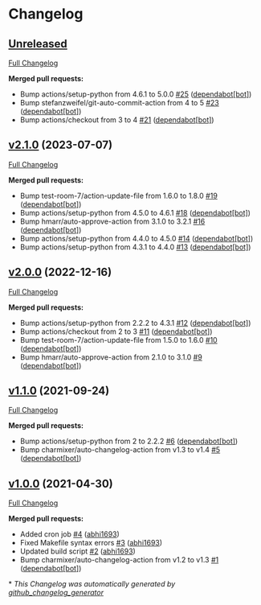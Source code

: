 # Changelog

## [Unreleased](https://github.com/Onemind-Services-LLC/kubernetes-json-schema/tree/HEAD)

[Full Changelog](https://github.com/Onemind-Services-LLC/kubernetes-json-schema/compare/v2.1.0...HEAD)

**Merged pull requests:**

- Bump actions/setup-python from 4.6.1 to 5.0.0 [\#25](https://github.com/Onemind-Services-LLC/kubernetes-json-schema/pull/25) ([dependabot[bot]](https://github.com/apps/dependabot))
- Bump stefanzweifel/git-auto-commit-action from 4 to 5 [\#23](https://github.com/Onemind-Services-LLC/kubernetes-json-schema/pull/23) ([dependabot[bot]](https://github.com/apps/dependabot))
- Bump actions/checkout from 3 to 4 [\#21](https://github.com/Onemind-Services-LLC/kubernetes-json-schema/pull/21) ([dependabot[bot]](https://github.com/apps/dependabot))

## [v2.1.0](https://github.com/Onemind-Services-LLC/kubernetes-json-schema/tree/v2.1.0) (2023-07-07)

[Full Changelog](https://github.com/Onemind-Services-LLC/kubernetes-json-schema/compare/v2.0.0...v2.1.0)

**Merged pull requests:**

- Bump test-room-7/action-update-file from 1.6.0 to 1.8.0 [\#19](https://github.com/Onemind-Services-LLC/kubernetes-json-schema/pull/19) ([dependabot[bot]](https://github.com/apps/dependabot))
- Bump actions/setup-python from 4.5.0 to 4.6.1 [\#18](https://github.com/Onemind-Services-LLC/kubernetes-json-schema/pull/18) ([dependabot[bot]](https://github.com/apps/dependabot))
- Bump hmarr/auto-approve-action from 3.1.0 to 3.2.1 [\#16](https://github.com/Onemind-Services-LLC/kubernetes-json-schema/pull/16) ([dependabot[bot]](https://github.com/apps/dependabot))
- Bump actions/setup-python from 4.4.0 to 4.5.0 [\#14](https://github.com/Onemind-Services-LLC/kubernetes-json-schema/pull/14) ([dependabot[bot]](https://github.com/apps/dependabot))
- Bump actions/setup-python from 4.3.1 to 4.4.0 [\#13](https://github.com/Onemind-Services-LLC/kubernetes-json-schema/pull/13) ([dependabot[bot]](https://github.com/apps/dependabot))

## [v2.0.0](https://github.com/Onemind-Services-LLC/kubernetes-json-schema/tree/v2.0.0) (2022-12-16)

[Full Changelog](https://github.com/Onemind-Services-LLC/kubernetes-json-schema/compare/v1.1.0...v2.0.0)

**Merged pull requests:**

- Bump actions/setup-python from 2.2.2 to 4.3.1 [\#12](https://github.com/Onemind-Services-LLC/kubernetes-json-schema/pull/12) ([dependabot[bot]](https://github.com/apps/dependabot))
- Bump actions/checkout from 2 to 3 [\#11](https://github.com/Onemind-Services-LLC/kubernetes-json-schema/pull/11) ([dependabot[bot]](https://github.com/apps/dependabot))
- Bump test-room-7/action-update-file from 1.5.0 to 1.6.0 [\#10](https://github.com/Onemind-Services-LLC/kubernetes-json-schema/pull/10) ([dependabot[bot]](https://github.com/apps/dependabot))
- Bump hmarr/auto-approve-action from 2.1.0 to 3.1.0 [\#9](https://github.com/Onemind-Services-LLC/kubernetes-json-schema/pull/9) ([dependabot[bot]](https://github.com/apps/dependabot))

## [v1.1.0](https://github.com/Onemind-Services-LLC/kubernetes-json-schema/tree/v1.1.0) (2021-09-24)

[Full Changelog](https://github.com/Onemind-Services-LLC/kubernetes-json-schema/compare/v1.0.0...v1.1.0)

**Merged pull requests:**

- Bump actions/setup-python from 2 to 2.2.2 [\#6](https://github.com/Onemind-Services-LLC/kubernetes-json-schema/pull/6) ([dependabot[bot]](https://github.com/apps/dependabot))
- Bump charmixer/auto-changelog-action from v1.3 to v1.4 [\#5](https://github.com/Onemind-Services-LLC/kubernetes-json-schema/pull/5) ([dependabot[bot]](https://github.com/apps/dependabot))

## [v1.0.0](https://github.com/Onemind-Services-LLC/kubernetes-json-schema/tree/v1.0.0) (2021-04-30)

[Full Changelog](https://github.com/Onemind-Services-LLC/kubernetes-json-schema/compare/ae92552452ef9ab30958159294df92d35f813850...v1.0.0)

**Merged pull requests:**

- Added cron job [\#4](https://github.com/Onemind-Services-LLC/kubernetes-json-schema/pull/4) ([abhi1693](https://github.com/abhi1693))
- Fixed Makefile syntax errors [\#3](https://github.com/Onemind-Services-LLC/kubernetes-json-schema/pull/3) ([abhi1693](https://github.com/abhi1693))
- Updated build script [\#2](https://github.com/Onemind-Services-LLC/kubernetes-json-schema/pull/2) ([abhi1693](https://github.com/abhi1693))
- Bump charmixer/auto-changelog-action from v1.2 to v1.3 [\#1](https://github.com/Onemind-Services-LLC/kubernetes-json-schema/pull/1) ([dependabot[bot]](https://github.com/apps/dependabot))



\* *This Changelog was automatically generated by [github_changelog_generator](https://github.com/github-changelog-generator/github-changelog-generator)*
